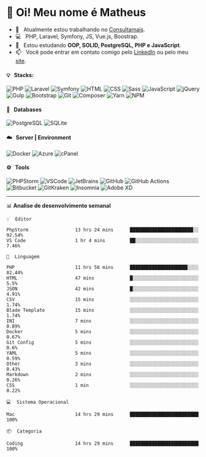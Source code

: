 # 👋 Oi! Meu nome é Matheus

- 🔭 &nbsp; Atualmente estou trabalhando no [Consultamais](https://consultamais.com.br/).
- 💻 &nbsp; PHP, Laravel, Symfony, JS, Vue.js, Boostrap.
- 🌱 &nbsp; Estou estudando **OOP, SOLID, PostgreSQL, PHP e JavaScript**.
- 📫 &nbsp; Você pode entrar em contato comigo pelo [LinkedIn](https://www.linkedin.com/in/matheuscamargoxavier/) ou pelo meu [site](https://matheuscamargo.co).

#### 💡 &nbsp; Stacks:
![PHP](https://img.shields.io/badge/-PHP-777BB4?&logo=php&logoColor=FFFFFF)
![Laravel](https://img.shields.io/badge/-Laravel-FF2D20?&logo=laravel&logoColor=FFFFFF)
![Symfony](https://img.shields.io/badge/-Symfony-000000?&logo=symfony&logoColor=FFFFFF)
![HTML](https://img.shields.io/badge/-HTML-E34F26?&logo=html5&logoColor=FFFFFF)
![CSS](https://img.shields.io/badge/-CSS-1572B6?&logo=css3&logoColor=FFFFFF)
![Sass](https://img.shields.io/badge/-Sass-CC6699?&logo=sass&logoColor=FFFFFF)
![JavaScript](https://img.shields.io/badge/-JavaScript-F7DF1E?&logo=javascript&logoColor=FFFFFF)
![jQuery](https://img.shields.io/badge/-jQuery-0769AD?&logo=jquery&logoColor=FFFFFF)
![Gulp](https://img.shields.io/badge/-Gulp-CF4647?&logo=gulp&logoColor=FFFFFF)
![Bootstrap](https://img.shields.io/badge/-Bootstrap-7952B3?&logo=bootstrap&logoColor=FFFFFF)
![Git](https://img.shields.io/badge/-Git-F05032?&logo=git&logoColor=FFFFFF)
![Composer](https://img.shields.io/badge/-Composer-885630?&logo=composer&logoColor=FFFFFF)
![Yarn](https://img.shields.io/badge/-Yarn-2C8EBB?&logo=yarn&logoColor=FFFFFF)
![NPM](https://img.shields.io/badge/-npm-CB3837?&logo=npm&logoColor=FFFFFF)

#### 💾 &nbsp; Databases
![PostgreSQL](https://img.shields.io/badge/-PostgreSQL-336791?&logo=PostgreSQL&logoColor=FFFFFF)
![SQLite](https://img.shields.io/badge/-SQLite-003B57?&logo=SQLite&logoColor=FFFFFF)

#### ☁️ &nbsp; Server | Environment
![Docker](https://img.shields.io/badge/-Docker-2496ED?&logo=docker&logoColor=FFFFFF)
![Azure](https://img.shields.io/badge/-Azure-0089D6?&logo=microsoft%20azure&logoColor=FFFFFF)
![cPanel](https://img.shields.io/badge/-cPanel-FF6C2C?&logo=cpanel&logoColor=FFFFFF)

#### ⚙️ &nbsp; Tools
![PHPStorm](https://img.shields.io/badge/-PHPStorm-000000?&logo=PHPStorm&logoColor=FFFFFF)
![VSCode](https://img.shields.io/badge/-VSCode-007ACC?&logo=Visual%20Studio%20Code&logoColor=FFFFFF) 
![JetBrains](https://img.shields.io/badge/-JetBrains-000000?&logo=jetbrains&logoColor=FFFFFF) 
![GitHub](https://img.shields.io/badge/-GitHub-181717?&logo=github&logoColor=FFFFFF) 
![GitHub Actions](https://img.shields.io/badge/-GitHub%20Actions-181717?&logo=GitHub%20Actions&logoColor=FFFFFF) 
![Bitbucket](https://img.shields.io/badge/-Bitbucket-0052CC?&logo=bitbucket&logoColor=FFFFFF)
![GitKraken](https://img.shields.io/badge/-GitKraken-179287?&logo=GitKraken&logoColor=FFFFFF)
![Insomnia](https://img.shields.io/badge/-Insomnia-5849BE?&logo=Insomnia&logoColor=FFFFFF)
![Adobe XD](https://img.shields.io/badge/-Adobe%20XD-FF61F6?&logo=adobe%20xd&logoColor=FFFFFF) 
_______

📊  **Analise de desenvolvimento semanal**
```text
💡  Editor

PhpStorm                 13 hrs 24 mins      ███████████████████████░░     92.54%
VS Code                  1 hr 4 mins         ██░░░░░░░░░░░░░░░░░░░░░░░      7.46%
```
```text
💬  Linguagem

PHP                      11 hrs 56 mins      █████████████████████░░░░     82.44%
HTML                     47 mins             █░░░░░░░░░░░░░░░░░░░░░░░░       5.5%
JSON                     42 mins             █░░░░░░░░░░░░░░░░░░░░░░░░      4.91%
CSV                      15 mins             ░░░░░░░░░░░░░░░░░░░░░░░░░      1.74%
Blade Template           15 mins             ░░░░░░░░░░░░░░░░░░░░░░░░░      1.74%
INI                      7 mins              ░░░░░░░░░░░░░░░░░░░░░░░░░      0.89%
Docker                   5 mins              ░░░░░░░░░░░░░░░░░░░░░░░░░      0.67%
Git Config               5 mins              ░░░░░░░░░░░░░░░░░░░░░░░░░       0.6%
YAML                     5 mins              ░░░░░░░░░░░░░░░░░░░░░░░░░      0.59%
Other                    3 mins              ░░░░░░░░░░░░░░░░░░░░░░░░░      0.43%
Markdown                 2 mins              ░░░░░░░░░░░░░░░░░░░░░░░░░      0.26%
CSS                      1 min               ░░░░░░░░░░░░░░░░░░░░░░░░░      0.22%
```
```text
💻  Sistema Operacional

Mac                      14 hrs 29 mins      █████████████████████████       100%
```
```text
📦  Categoria

Coding                   14 hrs 29 mins      █████████████████████████       100%
```
